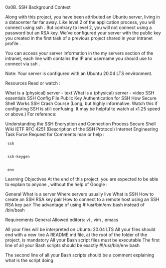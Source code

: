 0x0B. SSH
Background Context


Along with this project, you have been attributed an Ubuntu server, living in a datacenter far far away. Like level 2 of the application process, you will connect using 
    ssh
   . But contrary to level 2, you will not connect using a password but an RSA key. We’ve configured your server with the public key you created in the first task of a previous project shared in your intranet profile .

You can access your server information in the my servers section of the intranet, each line with contains the IP and username you should use to connect via 
    ssh
   .

Note: Your server is configured with an Ubuntu 20.04 LTS environment.

Resources
Read or watch :

What is a (physical) server - text
What is a (physical) server - video
SSH essentials
SSH Config File
Public Key Authentication for SSH
How Secure Shell Works
SSH Crash Course (Long, but highly informative. Watch this if configuring SSH is still confusing. It may be helpful to watch at x1.25 speed or above.)
For reference:

Understanding the SSH Encryption and Connection Process
Secure Shell Wiki
IETF RFC 4251 (Description of the SSH Protocol)
Internet Engineering Task Force
Request for Comments
man or help :


     ssh
    

     ssh-keygen
    

     env
    
Learning Objectives
At the end of this project, you are expected to be able to explain to anyone , without the help of Google :

General
What is a server
Where servers usually live
What is SSH
How to create an SSH RSA key pair
How to connect to a remote host using an SSH RSA key pair
The advantage of using 
     #!/usr/bin/env bash
    instead of 
     /bin/bash
    
Requirements
General
Allowed editors: 
     vi
    , 
     vim
    , 
     emacs
    
All your files will be interpreted on Ubuntu 20.04 LTS
All your files should end with a new line
A 
     README.md
    file, at the root of the folder of the project, is mandatory
All your Bash script files must be executable
The first line of all your Bash scripts should be exactly 
     #!/usr/bin/env bash
    
The second line of all your Bash scripts should be a comment explaining what is the script doing
